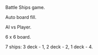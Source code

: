 Battle Ships game.

Auto board fill.

AI vs Player.

6 x 6 board.

7 ships:
  3 deck - 1,
  2 deck - 2,
  1 deck - 4.
